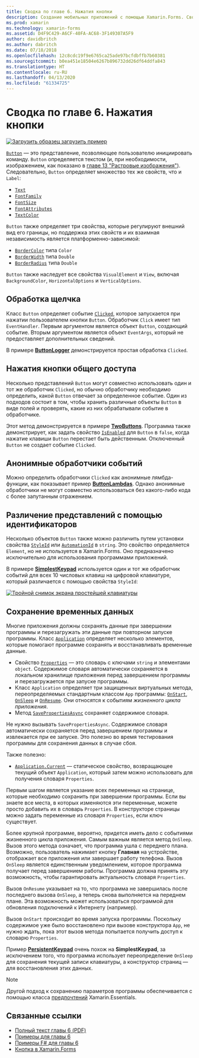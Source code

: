 ```yaml
---
title: Сводка по главе 6. Нажатия кнопки
description: Создание мобильных приложений с помощью Xamarin.Forms. Сводка по главе 6. Нажатия кнопки
ms.prod: xamarin
ms.technology: xamarin-forms
ms.assetid: D4F9C429-A6CF-40FA-AC68-3F149307A5F9
author: davidbritch
ms.author: dabritch
ms.date: 07/18/2018
ms.openlocfilehash: 12c8cdc19f9e6765ca25ade97bcfdbffb7b60381
ms.sourcegitcommit: b0ea451e18504e6267b896732dd26df64ddfa843
ms.translationtype: HT
ms.contentlocale: ru-RU
ms.lasthandoff: 04/13/2020
ms.locfileid: "61334725"
---
```

# <a name="summary-of-chapter-6-button-clicks"></a>Сводка по главе 6. Нажатия кнопки

[![Загрузить образец](~/media/shared/download.png) загрузить пример](https://github.com/xamarin/xamarin-forms-book-samples/tree/master/Chapter06)

[`Button`](xref:Xamarin.Forms.Button) — это представление, позволяющее пользователю инициировать команду. `Button` определяется текстом (и, при необходимости, изображением, как показано в [главе 13 "Растровые изображения"](chapter13.md)). Следовательно, `Button` определяет множество тех же свойств, что и `Label`:

- [`Text`](xref:Xamarin.Forms.Button.Text)
- [`FontFamily`](xref:Xamarin.Forms.Button.FontFamily)
- [`FontSize`](xref:Xamarin.Forms.Button.FontSize)
- [`FontAttributes`](xref:Xamarin.Forms.Button.FontAttributes)
- [`TextColor`](xref:Xamarin.Forms.Button.TextColor)

`Button` также определяет три свойства, которые регулируют внешний вид его границы, но поддержка этих свойств и их взаимная независимость является платформенно-зависимой:

- [`BorderColor`](xref:Xamarin.Forms.Button.BorderColor) типа `Color`
- [`BorderWidth`](xref:Xamarin.Forms.Button.BorderWidth) типа `Double`
- [`BorderRadius`](xref:Xamarin.Forms.Button.BorderRadius) типа `Double`

`Button` также наследует все свойства `VisualElement` и `View`, включая `BackgroundColor`, `HorizontalOptions` и `VerticalOptions`.

## <a name="processing-the-click"></a>Обработка щелчка

Класс `Button` определяет событие [`Clicked`](xref:Xamarin.Forms.Button.Clicked), которое запускается при нажатии пользователем кнопки `Button`. Обработчик `Click` имеет тип `EventHandler`. Первым аргументом является объект `Button`, создающий событие. Вторым аргументом является объект `EventArgs`, который не предоставляет дополнительных сведений.

В примере [**ButtonLogger**](https://github.com/xamarin/xamarin-forms-book-samples/tree/master/Chapter06/ButtonLogger) демонстрируется простая обработка `Clicked`.

## <a name="sharing-button-clicks"></a>Нажатия кнопки общего доступа

Несколько представлений `Button` могут совместно использовать один и тот же обработчик `Clicked`, но обычно обработчику необходимо определить, какой `Button` отвечает за определенное событие. Один из подходов состоит в том, чтобы хранить различные объекты `Button` в виде полей и проверять, какие из них обрабатывали событие в обработчике.

Этот метод демонстрируется в примере [**TwoButtons**](https://github.com/xamarin/xamarin-forms-book-samples/tree/master/Chapter06/TwoButtons). Программа также демонстрирует, как задать свойство [`IsEnabled`](xref:Xamarin.Forms.VisualElement.IsEnabled) для `Button` в `false`, когда нажатие клавиши `Button` перестает быть действенным. Отключенный `Button` не создает событие `Clicked`.

## <a name="anonymous-event-handlers"></a>Анонимные обработчики событий

Можно определить обработчики `Clicked` как анонимные лямбда-функции, как показывает пример [**ButtonLambdas**](https://github.com/xamarin/xamarin-forms-book-samples/tree/master/Chapter06/ButtonLambdas). Однако анонимные обработчики не могут совместно использоваться без какого-либо кода с более запутанным отражением.

## <a name="distinguishing-views-with-ids"></a>Различение представлений с помощью идентификаторов

Несколько объектов `Button` также можно различить путем установки свойства [`StyleId`](xref:Xamarin.Forms.Element.StyleId) или [`AutomationId`](xref:Xamarin.Forms.Element.AutomationId) в `string`. Это свойство определяется `Element`, но не используется в Xamarin.Forms. Оно предназначено исключительно для использования программами приложений.

В примере [**SimplestKeypad**](https://github.com/xamarin/xamarin-forms-book-samples/tree/master/Chapter06/SimplestKeypad) используется один и тот же обработчик событий для всех 10 числовых клавиш на цифровой клавиатуре, который различается с помощью свойства `StyleId`:

[![Тройной снимок экрана простейшей клавиатуры](images/ch06fg04-small.png "Calculator")](images/ch06fg04-large.png#lightbox "Calculator")

## <a name="saving-transient-data"></a>Сохранение временных данных

Многие приложения должны сохранять данные при завершении программы и перезагружать эти данные при повторном запуске программы. Класс [`Application`](xref:Xamarin.Forms.Application) определяет несколько элементов, которые помогают программе сохранять и восстанавливать временные данные.

- Свойство [`Properties`](xref:Xamarin.Forms.Application.Properties) — это словарь с ключами `string` и элементами `object`. Содержимое словаря автоматически сохраняется в локальном хранилище приложения перед завершением программы и перезагружается при запуске программы.
- Класс `Application` определяет три защищенных виртуальных метода, переопределяемых стандартным классом `App` программы: [`OnStart`](xref:Xamarin.Forms.Application.OnStart), [`OnSleep`](xref:Xamarin.Forms.Application.OnSleep) и [`OnResume`](xref:Xamarin.Forms.Application.OnResume). Они относятся к событиям *жизненного цикла приложения*.
- Метод [`SavePropertiesAsync`](xref:Xamarin.Forms.Application.SavePropertiesAsync) сохраняет содержимое словаря.

Не нужно вызывать `SavePropertiesAsync`. Содержимое словаря автоматически сохраняется перед завершением программы и извлекается при ее запуске. Это полезно во время тестирования программы для сохранения данных в случае сбоя.

Также полезно:

- [`Application.Current`](xref:Xamarin.Forms.Application.Current) — статическое свойство, возвращающее текущий объект `Application`, который затем можно использовать для получения словаря `Properties`.

Первым шагом является указание всех переменных на странице, которые необходимо сохранить при завершении программы. Если вы знаете все места, в которых изменяются эти переменные, можете просто добавить их в словарь `Properties`. В конструкторе страницы можно задать переменные из словаря `Properties`, если ключ существует.

Более крупной программе, вероятно, придется иметь дело с событиями жизненного цикла приложения. Самым важным является метод `OnSleep`. Вызов этого метода означает, что программа ушла с переднего плана. Возможно, пользователь нажимает кнопку **Главная** на устройстве, отображает все приложения или завершает работу телефона. Вызов `OnSleep` является единственным уведомлением, которое программа получает перед завершением работы. Программа должна принять эту возможность, чтобы гарантировать актуальность словаря `Properties`.

Вызов `OnResume` указывает на то, что программа не завершилась после последнего вызова `OnSleep`, а теперь снова выполняется на переднем плане. Эта возможность может использоваться программой для обновления подключений к Интернету (например).

Вызов `OnStart` происходит во время запуска программы. Поскольку содержимое уже было восстановлено при вызове конструктора `App`, не нужно ждать, пока этот вызов метода попытается получить доступ к словарю `Properties`.

Пример [**PersistentKeypad**](https://github.com/xamarin/xamarin-forms-book-samples/tree/master/Chapter06/PersistentKeypad) очень похож на **SimplestKeypad**, за исключением того, что программа использует переопределение `OnSleep` для сохранения текущей записи клавиатуры, а конструктор страниц — для восстановления этих данных.

> [!NOTE]
> Другой подход к сохранению параметров программы обеспечивается с помощью класса [предпочтений](~/essentials/preferences.md) Xamarin.Essentials.

## <a name="related-links"></a>Связанные ссылки

- [Полный текст главы 6 (PDF)](https://download.xamarin.com/developer/xamarin-forms-book/XamarinFormsBook-Ch06-Apr2016.pdf)
- [Примеры для главы 6](https://github.com/xamarin/xamarin-forms-book-samples/tree/master/Chapter06)
- [Примеры F# для главы 6](https://github.com/xamarin/xamarin-forms-book-samples/tree/master/Chapter06/FS)
- [Кнопка в Xamarin.Forms](~/xamarin-forms/user-interface/button.md)
